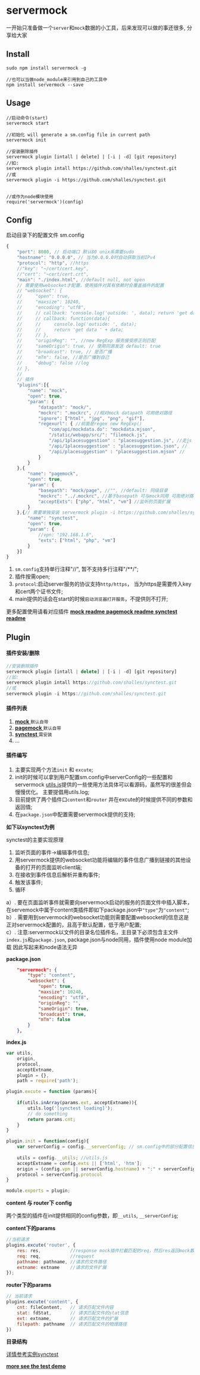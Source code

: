 # servermock

一开始只准备做一个`server`和`mock`数据的小工具，后来发现可以做的事还很多, 分享给大家

## Install

```shell
sudo npm install servermock -g  

//也可以当做node_module来引用到自己的工具中
npm install servermock --save

```

## Usage

```shell
//启动命令(start)
servermock start

//初始化 will generate a sm.config file in current path
servermock init

//安装删除插件
servermock plugin [intall | delete] | [-i | -d] [git repository]
//如:
servermock plugin intall https://github.com/shalles/synctest.git
//或
servermock plugin -i https://github.com/shalles/synctest.git


//或作为node模块使用
require('servermock')(config)

```

## Config

启动目录下的配置文件 sm.config

```js
{
    "port": 8080, // 启动端口 默认80 unix系需要sudo
    "hostname": "0.0.0.0", // 当为0.0.0.0时自动获取当前IPv4
    "protocol": "http", //https
    //"key": "~/cert/cert.key",
    //"cert": "~cert/cert.crt",
    "main": "./index.html", //default null, not open
    // 需要使用websocket才配置，使用插件对其有依赖时会覆盖插件的配置
    // "websocket": {  
    //     "open": true,
    //     "maxsize": 10240,
    //     "encoding": "utf8",
    //     // callback: "console.log('outside: ', data); return 'get data ' + data;",
    //     // callback: function(data){
    //     //     console.log('outside: ', data);
    //     //     return 'get data ' + data;
    //     // },
    //     "originReg": "", //new RegExp 服务接受原正则匹配
    //     "sameOrigin": true, // 使用同源发送 default: true
    //     "broadcast": true, // 是否广播
    //     "mTm": false, //是否广播到自己
    //     "debug": false //log
    // },
    // 
    // 插件 
    "plugins":[{
        "name": "mock",
        "open": true,
        "param": {
            "datapath": "mock/",
            "mockrc": ".mockrc", //相对mock datapath 可用绝对路径
            "ignore": ["html", "jpg", "png", "gif"],
            "regexurl": { //前面是regex new RegExp()
                "com/api/mockdata.do": "mockdata.mjson",
                "/static/webapp/src/": "filemock.js",
                "/api/1placesuggestion" : "placesuggestion.js", //走js 遵循cmd
                "/api/1placesuggestion" : "placesuggestion.json", //
                "/api/placesuggestion" : "placesuggestion.mjson" //
            }
        }
    },{
        "name": "pagemock",
        "open": true,
        "param": {
            "basepath": "mock/page", //"", //default: 同级目录
            "mockrc": "../.mockrc", //基于basepath 可与mock同用 可用绝对路径
            "acceptExts": ["php", "html", "vm"] //监听的页面扩展
        }
    },{// 需要单独安装 servermock plugin -i https://github.com/shalles/synctest.git
        "name": "synctest", 
        "open": true,
        "param": {
            //vpn: "192.168.1.6",
            "exts": ["html", "php", "vm"]
        }
    }]
}
```

1. `sm.config`支持单行注释"//", 暂不支持多行注释"/**/";<br>
2. 插件按需open;<br>
3. `protocol`:启动server服务的协议支持`http/https`， 当为https是需要传入key和cert两个证书文件;<br>
4. main提供的话会在start的时候`启动浏览器打开服务`，不提供则不打开;

更多配置使用请看对应插件 [ **mock readme** ](https://github.com/shalles/servermock/blob/master/plugins/router/mock/README.md) [ **pagemock readme** ](https://github.com/shalles/servermock/blob/master/plugins/content/pagemock/README.md) [ **synctest readme** ](https://github.com/shalles/synctest/blob/master/README.md)

## Plugin

#### 插件安装/删除

```js
//安装删除插件
servermock plugin [intall | delete] | [-i | -d] [git repository]
//如:
servermock plugin intall https://github.com/shalles/synctest.git
//或
servermock plugin -i https://github.com/shalles/synctest.git
```

#### 插件列表

1. [ **mock** ](https://github.com/shalles/servermock/blob/master/plugins/router/mock/README.md)  `默认自带`<br>
2. [ **pagemock** ](https://github.com/shalles/servermock/blob/master/plugins/content/pagemock/README.md)  `默认自带`<br>
3. [ **synctest** ](https://github.com/shalles/synctest/blob/master/README.md)  `需安装`<br>
4. ...

#### 插件编写

1. 主要实现两个方法`init` 和 `excute`;<br>
2. init的时候可以拿到用户配置sm.config中serverConfig的一些配置和servermock [utils.js](https://github.com/shalles/servermock/blob/master/lib/utils.js)提供的一些使用方法具体可以看源码，虽然写的很差但会慢慢优化。 主要提倡用utils.log; <br>
3. 目前提供了两个插件口`content`和`router` 并在excute的时候提供不同的参数和返回值;<br>
4. 在`package.json`中配置需要servermock提供的支持;

**如下以synctest为例**

synctest的主要实现原理 <br>   
1. 监听页面的事件->编辑事件信息;<br>
2. 用servermock提供的websocket功能将编辑的事件信息广播到链接的其他设备的打开的页面监听client端;<br>
3. 在接收到事件信息后解析并重构事件;<br>
4. 触发该事件;<br>
5. 循环

a）. 要在页面监听事件就需要向servermock启动的服务的页面文件中插入脚本，在servemock中属于content类插件即如下package.json中`"type"`为`"content"`;<br>
b）. 需要用到servermock的websocket功能则需要配置websocket的信息这是正对servermock配置的，且高于默认配置，低于用户配置;<br>
c）. 注意:servermock以文件的目录名位插件名，主目录下必须包含主文件`index.js`和`package.json`, package.json与node同用，插件使用node module加载 因此写起来和node语法无异

**package.json**

```json
    "servermock": {
        "type": "content",
        "websocket": {
            "open": true,
            "maxsize": 10240,
            "encoding": "utf8",
            "originReg": "",
            "sameOrigin": true,
            "broadcast": true,
            "mTm": false
        }
    },
```

**index.js**

```js
var utils,
    origin,
    protocol,
    acceptExtname,
    plugin = {},
    path = require('path');

plugin.excute = function (params){
    
    if(utils.inArray(params.ext, acceptExtname)){
        utils.log('[synctest loading]');
        // do something
        return params.cnt;
    }
}

plugin.init = function(config){
    var serverConfig = config.__serverConfig; // sm.config中的部分配置信息
    
    utils = config.__utils; //utils.js
    acceptExtname = config.exts || ['html', 'htm'];
    origin = (config.vpn || serverConfig.hostname) + ":" + serverConfig.port;
    protocol = serverConfig.protocol
}

module.exports = plugin;
```


**content 与 router下 config**

两个类型的插件在init提供相同的config参数，即`__utils`, `__serverConfig`;

**content下的params**

```js
//当前请求
plugins.excute('router', {
    res: res,           //response mock插件拦截匹配的req，然后res返回mock数据
    req: req,           //request
    pathname: pathname, //请求的文件路径
    extname: extname    //请求的文件扩展
});
```

**router下的params**

```js
// 当前请求
plugins.excute('content', {
    cnt: fileContent,   // 请求匹配文件内容
    stat: fdStat,       // 请求匹配文件的stat信息
    ext: extname,       // 请求匹配文件的扩展
    filepath: pathname  // 请求匹配文件的物理路径
})
```

**目录结构**

[详情参考实例synctest](https://github.com/shalles/synctest)

**[more see the test demo](https://github.com/shalles/servermock/tree/master/test)**